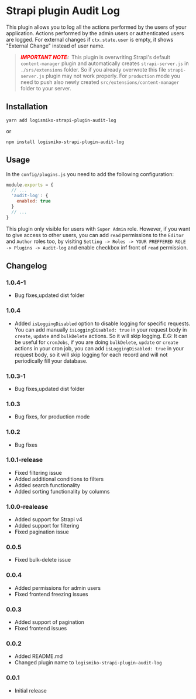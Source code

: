 # Strapi plugin Audit Log

This plugin allows you to log all the actions performed by the users of your application.
Actions performed by the admin users or authenticated users are logged. For external changes if `ctx.state.user` is empty, it shows "External Change" instead of user name.

> **_<span style="color:red">IMPORTANT NOTE</span>:&nbsp;_**  This plugin is overwriting Strapi's default `content-manager` plugin and automatically creates `strapi-server.js` in `./srs/extensions` folder. So if you already overwrote this file `strapi-server.js` plugin may not work properly. For `production` mode you need to push also newly created `src/extensions/content-manager` folder to your server.

## Installation

```yarn add logismiko-strapi-plugin-audit-log```

or

```npm install logismiko-strapi-plugin-audit-log```

## Usage

In the `config/plugins.js` you need to add the following configuration:

```javascript
module.exports = {
  // ...
  'audit-log': {
    enabled: true
  }
  // ...
}
```

This plugin only visible for users with `Super Admin` role. However, if you want to give access to other users, you can add `read` permissions to the `Editor` and `Author` roles too, by visiting `Setting -> Roles -> YOUR PREFFERED ROLE -> Plugins -> Audit-log` and enable checkbox inf front of `read` permission.

## Changelog
### 1.0.4-1
- Bug fixes,updated dist folder

### 1.0.4
- Added `isLoggingDisabled` option to disable logging for specific requests. You can add manually `isLoggingDisabled: true` in your request body in `create`, `update` and `bulkDelete` actions. So it will skip logging.
E.G: It can be useful for `cronJobs`, if you are doing `bulkDelete`, `update` or `create` actions in your cron job, you can add `isLoggingDisabled: true` in your request body, so it will skip logging for each record and will not periodically fill your database.

### 1.0.3-1
- Bug fixes,updated dist folder

### 1.0.3
- Bug fixes, for production mode

### 1.0.2
- Bug fixes

### 1.0.1-release
- Fixed filtering issue
- Added additional conditions to filters
- Added search functionality
- Added sorting functionality by columns

### 1.0.0-realease
- Added support for Strapi v4
- Added support for filtering
- Fixed pagination issue

### 0.0.5
- Fixed bulk-delete issue

### 0.0.4
- Added permissions for admin users
- Fixed frontend freezing issues

### 0.0.3
- Added support of pagination
- Fixed frontend issues

### 0.0.2
- Added README.md
- Changed plugin name to `logismiko-strapi-plugin-audit-log`

### 0.0.1
- Initial release
